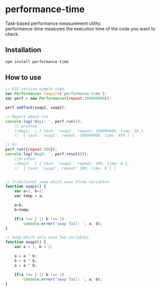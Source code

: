# performance-time
 Task-based performance measurement utility.  
 performance-time measures the execution time of the code you want to check.

## Installation
```sh
npm install performance-time
```

## How to use
```javascript
// ES5 version sample code.
var Performance= require('performance-time');
var perf = new Performance({repeat:100000000});

perf.addTask(swap1, swap2);

// Report about run
console.log('Way1: ', perf.run());
    // printed
    //Way1:  [ { task: 'swap1', repeat: 100000000, time: 59 },
    //  { task: 'swap2', repeat: 100000000, time: 454 } ]

// Or
perf.run({repeat:300});
console.log('Way2: ', perf.result());
    //printed
    //Way2:  [ { task: 'swap1', repeat: 300, time: 0 },
    //  { task: 'swap2', repeat: 300, time: 0 } ]


// Traditional swap which uses three variables
function swap1() {
	var a=1, b=2;
	var temp = a;

	a=b;
	b=temp;

	if(a !== 2 || b !== 1)
		console.error('swap fail: ', a, b);
}

// Swap which only uses two variables
function swap2() {
	var a = 1, b = 2;

	a = a ^ b;
	b = a ^ b;
	a = a ^ b;

	if(a !== 2 || b !== 1)
		console.error('swap fail: ', a, b);
}
```